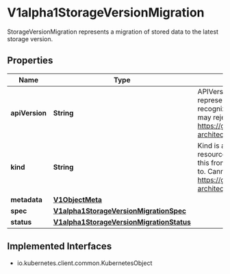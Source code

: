 

# V1alpha1StorageVersionMigration

StorageVersionMigration represents a migration of stored data to the latest storage version.
## Properties

Name | Type | Description | Notes
------------ | ------------- | ------------- | -------------
**apiVersion** | **String** | APIVersion defines the versioned schema of this representation of an object. Servers should convert recognized schemas to the latest internal value, and may reject unrecognized values. More info: https://git.k8s.io/community/contributors/devel/sig-architecture/api-conventions.md#resources |  [optional]
**kind** | **String** | Kind is a string value representing the REST resource this object represents. Servers may infer this from the endpoint the client submits requests to. Cannot be updated. In CamelCase. More info: https://git.k8s.io/community/contributors/devel/sig-architecture/api-conventions.md#types-kinds |  [optional]
**metadata** | [**V1ObjectMeta**](V1ObjectMeta.md) |  |  [optional]
**spec** | [**V1alpha1StorageVersionMigrationSpec**](V1alpha1StorageVersionMigrationSpec.md) |  |  [optional]
**status** | [**V1alpha1StorageVersionMigrationStatus**](V1alpha1StorageVersionMigrationStatus.md) |  |  [optional]


## Implemented Interfaces

* io.kubernetes.client.common.KubernetesObject



